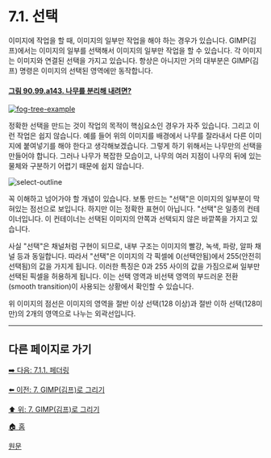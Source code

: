 # 7.1. 선택
이미지에 작업을 할 때, 이미지의 일부만 작업을 해야 하는 경우가 있습니다. GIMP(김프)에서는 이미지의 일부를 선택해서 이미지의 일부만 작업을 할 수 있습니다. 각 이미지는 이미지와 연결된 선택을 가지고 있습니다. 항상은 아니지만 거의 대부분은 GIMP(김프) 명령은 이미지의 선택된 영역에만 동작합니다.

#### [그림 90.99.a143. 나무를 분리해 내려면?](https://wonder13662.github.io/gimp/2.10.36_ko/90-99-etc.html#%EA%B7%B8%EB%A6%BC-9099a143-%EB%82%98%EB%AC%B4%EB%A5%BC-%EB%B6%84%EB%A6%AC%ED%95%B4-%EB%82%B4%EB%A0%A4%EB%A9%B4)
[![fog-tree-example](https://github.com/wonder13662/gimp/assets/15767104/0af946f2-3d94-464d-80f9-7da3d4858916)](https://wonder13662.github.io/gimp/2.10.36_ko/90-99-etc.html#%EA%B7%B8%EB%A6%BC-9099a143-%EB%82%98%EB%AC%B4%EB%A5%BC-%EB%B6%84%EB%A6%AC%ED%95%B4-%EB%82%B4%EB%A0%A4%EB%A9%B4)

정확한 선택을 만드는 것이 작업의 목적이 핵심요소인 경우가 자주 있습니다. 그리고 이런 작업은 쉽지 않습니다. 예를 들어 위의 이미지를 배경에서 나무를 잘라내서 다른 이미지에 붙여넣기를 해야 한다고 생각해보겠습니다. 그렇게 하기 위해서는 나무만의 선택을 만들어야 합니다. 그러나 나무가 복잡한 모습이고, 나무의 여러 지점이 나무의 뒤에 있는 물체와 구분하기 어렵기 때문에 쉽지 않습니다.

![select-outline](https://docs.gimp.org/2.10/ko/images/using/select-outline.png)

꼭 이해하고 넘어가야 할 개념이 있습니다. 보통 만드는 "선택"은 이미지의 일부분이 막혀있는 점선으로 보입니다. 하지만 이는 정확한 표현이 아닙니다. "선택"은 일종의 컨테이너입니다. 이 컨테이너는 선택된 이미지의 안쪽과 선택되지 않은 바깥쪽을 가지고 있습니다.

사실 "선택"은 채널처럼 구현이 되므로, 내부 구조는 이미지의 빨강, 녹색, 파랑, 알파 채널 등과 동일합니다. 따라서 "선택"은 이미지의 각 픽셀에 0(선택안됨)에서 255(안전히 선택됨)의 값을 가지게 됩니다. 이러한 특징은 0과 255 사이의 값을 가짐으로써 일부만 선택된 픽셀을 허용하게 됩니다. 이는 선택 영역과 비선택 영역의 부드러운 전환(smooth transition)이 사용되는 상황에서 확인할 수 있습니다.

위 이미지의 점선은 이미지의 영역을 절반 이상 선택(128 이상)과 절반 이하 선택(128미만)의 2개의 영역으로 나누는 외곽선입니다.

***

## 다른 페이지로 가기
[➡️ 다음: 7.1.1. 페더링](./07-01-the-selectionx-01-feathering.md)

[⬅️ 이전: 7. GIMP(김프)로 그리기](./07-00-painting-with-gimp.md)

[⬆️ 위: 7. GIMP(김프)로 그리기](./07-00-painting-with-gimp.md)

[🏠 홈](./00-home.md)

[원문](https://docs.gimp.org/2.10/ko/gimp-painting.html#gimp-concepts-selection)